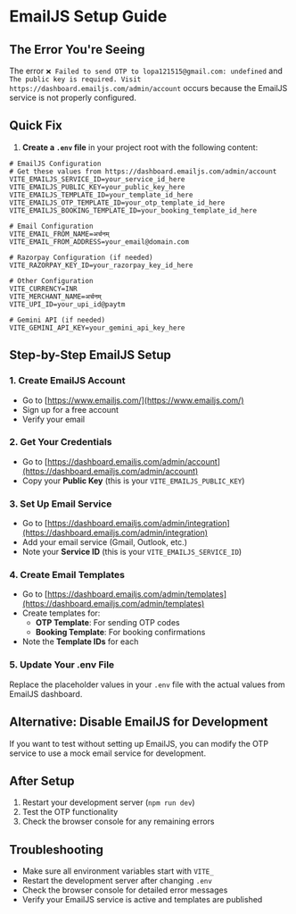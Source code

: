 # EmailJS Setup Guide

## The Error You're Seeing

The error `❌ Failed to send OTP to lopa121515@gmail.com: undefined` and `The public key is required. Visit https://dashboard.emailjs.com/admin/account` occurs because the EmailJS service is not properly configured.

## Quick Fix

1. **Create a `.env` file** in your project root with the following content:

```env
# EmailJS Configuration
# Get these values from https://dashboard.emailjs.com/admin/account
VITE_EMAILJS_SERVICE_ID=your_service_id_here
VITE_EMAILJS_PUBLIC_KEY=your_public_key_here
VITE_EMAILJS_TEMPLATE_ID=your_template_id_here
VITE_EMAILJS_OTP_TEMPLATE_ID=your_otp_template_id_here
VITE_EMAILJS_BOOKING_TEMPLATE_ID=your_booking_template_id_here

# Email Configuration
VITE_EMAIL_FROM_NAME=अर्चनम्
VITE_EMAIL_FROM_ADDRESS=your_email@domain.com

# Razorpay Configuration (if needed)
VITE_RAZORPAY_KEY_ID=your_razorpay_key_id_here

# Other Configuration
VITE_CURRENCY=INR
VITE_MERCHANT_NAME=अर्चनम्
VITE_UPI_ID=your_upi_id@paytm

# Gemini API (if needed)
VITE_GEMINI_API_KEY=your_gemini_api_key_here
```

## Step-by-Step EmailJS Setup

### 1. Create EmailJS Account
- Go to [https://www.emailjs.com/](https://www.emailjs.com/)
- Sign up for a free account
- Verify your email

### 2. Get Your Credentials
- Go to [https://dashboard.emailjs.com/admin/account](https://dashboard.emailjs.com/admin/account)
- Copy your **Public Key** (this is your `VITE_EMAILJS_PUBLIC_KEY`)

### 3. Set Up Email Service
- Go to [https://dashboard.emailjs.com/admin/integration](https://dashboard.emailjs.com/admin/integration)
- Add your email service (Gmail, Outlook, etc.)
- Note your **Service ID** (this is your `VITE_EMAILJS_SERVICE_ID`)

### 4. Create Email Templates
- Go to [https://dashboard.emailjs.com/admin/templates](https://dashboard.emailjs.com/admin/templates)
- Create templates for:
  - **OTP Template**: For sending OTP codes
  - **Booking Template**: For booking confirmations
- Note the **Template IDs** for each

### 5. Update Your .env File
Replace the placeholder values in your `.env` file with the actual values from EmailJS dashboard.

## Alternative: Disable EmailJS for Development

If you want to test without setting up EmailJS, you can modify the OTP service to use a mock email service for development.

## After Setup

1. Restart your development server (`npm run dev`)
2. Test the OTP functionality
3. Check the browser console for any remaining errors

## Troubleshooting

- Make sure all environment variables start with `VITE_`
- Restart the development server after changing `.env`
- Check the browser console for detailed error messages
- Verify your EmailJS service is active and templates are published
